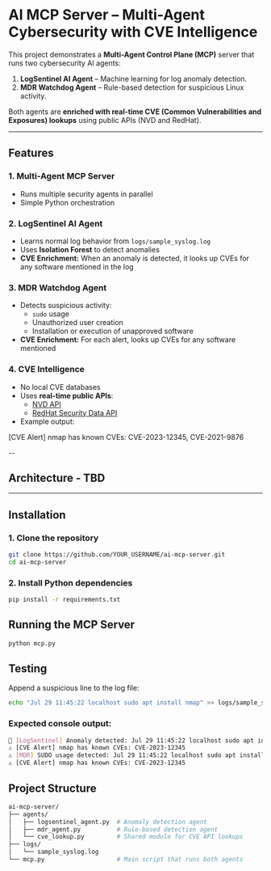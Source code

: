 # AI MCP Server – Multi-Agent Cybersecurity with CVE Intelligence

This project demonstrates a **Multi-Agent Control Plane (MCP)** server that runs two cybersecurity AI agents:

1. **LogSentinel AI Agent** – Machine learning for log anomaly detection.
2. **MDR Watchdog Agent** – Rule-based detection for suspicious Linux activity.

Both agents are **enriched with real-time CVE (Common Vulnerabilities and Exposures) lookups** using public APIs (NVD and RedHat).

---

## Features

### 1. Multi-Agent MCP Server
- Runs multiple security agents in parallel
- Simple Python orchestration

### 2. LogSentinel AI Agent
- Learns normal log behavior from `logs/sample_syslog.log`
- Uses **Isolation Forest** to detect anomalies
- **CVE Enrichment:** When an anomaly is detected, it looks up CVEs for any software mentioned in the log

### 3. MDR Watchdog Agent
- Detects suspicious activity:
  - `sudo` usage
  - Unauthorized user creation
  - Installation or execution of unapproved software
- **CVE Enrichment:** For each alert, looks up CVEs for any software mentioned

### 4. CVE Intelligence
- No local CVE databases
- Uses **real-time public APIs**:
  - [NVD API](https://services.nvd.nist.gov/rest/json/cves/2.0)
  - [RedHat Security Data API](https://access.redhat.com/labs/securitydataapi)
- Example output:

[CVE Alert] nmap has known CVEs: CVE-2023-12345, CVE-2021-9876

--

## Architecture - TBD

---

## Installation

### 1. Clone the repository

```bash
git clone https://github.com/YOUR_USERNAME/ai-mcp-server.git
cd ai-mcp-server
```

### 2. Install Python dependencies
```bash
pip install -r requirements.txt
```

## Running the MCP Server
```bash
python mcp.py
```

## Testing
Append a suspicious line to the log file:
```bash
echo "Jul 29 11:45:22 localhost sudo apt install nmap" >> logs/sample_syslog.log
```

### Expected console output:
```bash
🚨 [LogSentinel] Anomaly detected: Jul 29 11:45:22 localhost sudo apt install nmap
⚠️ [CVE Alert] nmap has known CVEs: CVE-2023-12345
⚠️ [MDR] SUDO usage detected: Jul 29 11:45:22 localhost sudo apt install nmap
⚠️ [CVE Alert] nmap has known CVEs: CVE-2023-12345
```

## Project Structure
```bash
ai-mcp-server/
├── agents/
│   ├── logsentinel_agent.py  # Anomaly detection agent
│   ├── mdr_agent.py          # Rule-based detection agent
│   └── cve_lookup.py         # Shared module for CVE API lookups
├── logs/
│   └── sample_syslog.log
└── mcp.py                    # Main script that runs both agents
```




